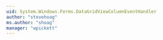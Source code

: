 ```yaml
---
uid: System.Windows.Forms.DataGridViewColumnEventHandler
author: "stevehoag"
ms.author: "shoag"
manager: "wpickett"
---
```


